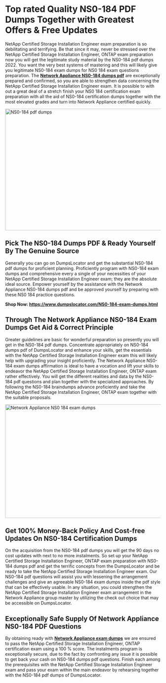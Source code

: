 <h1><strong>Top rated Quality NS0-184 PDF Dumps Together with Greatest Offers &amp; Free Updates</strong></h1>
<p>NetApp Certified Storage Installation Engineer exam preparation is so debilitating and terrifying. Be that since it may, never be stressed over the NetApp Certified Storage Installation Engineer, ONTAP exam preparation now you will get the legitimate study material by the NS0-184 pdf dumps 2022. You want the very best systems of mastering and this will likely give you legitimate NS0-184 exam dumps for NS0 184 exam questions preparation. The <strong><a href="https://www.dumpslocator.com/NS0-184-exam-dumps.html">Network Appliance NS0-184 dumps pdf</a></strong> are exceptionally prepared and confirmed, so you are able to strengthen data concerning the NetApp Certified Storage Installation Engineer exam. It is possible to with out a great deal of a stretch finish your NS0 184 certification exam preparation with all the aid of NS0-184 certification dumps together with the most elevated grades and turn into Network Appliance certified quickly.</p>
<p><img src="https://i.ibb.co/SKhFh8d/Pastel-Purple-Computer-UI-Class-Syllabus-Education-Presentation.png" alt="NS0-184 pdf dumps" width="700" height="393" /></p>
<h2><strong>Pick The NS0-184 Dumps PDF &amp; Ready Yourself By The Genuine Source</strong></h2>
<p>Generally you can go on DumpsLocator and get the substantial NS0-184 pdf dumps for proficient planning. Proficiently program with NS0-184 exam dumps and comprehensive every a single of your necessities of your NetApp Certified Storage Installation Engineer exam; they are the absolute ideal source. Empower yourself by the assistance with the Network Appliance NS0-184 dumps pdf and be approved yourself by preparing with these NS0 184 practice questions.</p>
<p><strong>Shop Now: <a href="https://www.dumpslocator.com/NS0-184-exam-dumps.html">https://www.dumpslocator.com/NS0-184-exam-dumps.html</a></strong></p>
<h2><strong>Through The Network Appliance NS0-184 Exam Dumps Get Aid &amp; Correct Principle</strong></h2>
<p>Greater guidelines are basic for wonderful preparation so presently you will get in the NS0-184 pdf dumps. Concentrate appropriately on NS0-184 dumps pdf of DumpsLocator and enhance your skills, get the essentials with the NetApp Certified Storage Installation Engineer exam this will likely help with upgrading your insight proficiently. The Network Appliance NS0-184 exam dumps affirmation is ideal to have a vocation and lift your skills to endeavor the NetApp Certified Storage Installation Engineer, ONTAP exam rather effectively. You will get the different realities and data by the NS0-184 pdf questions and plan together with the specialized approaches. By following the NS0-184 braindumps advance proficiently and take the NetApp Certified Storage Installation Engineer, ONTAP exam together with the suitable proposals.</p>
<p><a href="https://www.dumpslocator.com/NS0-184-exam-dumps.html"><img src="https://i.ibb.co/NtZbgjG/Blue-and-White-Medical-Dental-Clinic-Facebook-Ad.png" alt="Network Appliance NS0 184 exam dumps" width="700" height="367" /></a></p>
<h2><strong>Get 100% Money-Back Policy And Cost-free Updates On NS0-184 Certification Dumps</strong></h2>
<p>On the acquisition from the NS0-184 pdf dumps you will get the 90 days no cost updates with next to no more instalments. So set up your NetApp Certified Storage Installation Engineer, ONTAP exam preparation with NS0-184 dumps pdf and get the terrific concepts from the DumpsLocator and be ready to take the NetApp Certified Storage Installation Engineer exam. Our NS0-184 pdf questions will assist you with lessening the arrangement challenges and give an agreeable NS0-184 exam dumps inside the pdf style that can be effectively usable. In any situation, you could strengthen the NetApp Certified Storage Installation Engineer exam arrangement in the Network Appliance group master by utilizing the check out choice that may be accessible on DumpsLocator.</p>
<h2><strong>Exceptionally Safe Supply Of Network Appliance NS0-184 PDF Questions</strong></h2>
<p>By obtaining ready with <strong><a href="https://www.dumpslocator.com/network-appliance-exams.html">Network Appliance exam dumps</a></strong> we are ensured to pass the NetApp Certified Storage Installation Engineer, ONTAP certification exam using a 100 % score. The instalments program is exceptionally secure, due to the fact by confronting any issue it is possible to get back your cash on NS0-184 dumps pdf questions. Finish each among the prerequisites with the NetApp Certified Storage Installation Engineer exam and pass your exam within the main endeavor by rehearsing together with the NS0-184 pdf dumps of DumpsLocator.</p>
